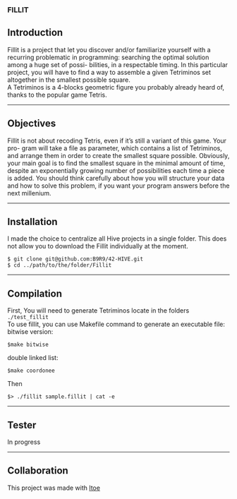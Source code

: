 ### FILLIT

## Introduction
Fillit is a project that let you discover and/or familiarize yourself with a recurring problematic in 
programming: searching the optimal solution among a huge set of possi- bilities, in a respectable timing.
In this particular project, you will have to find a way to assemble a given Tetriminos set altogether in the smallest
possible square.  
A Tetriminos is a 4-blocks geometric figure you probably already heard of, thanks to the popular game Tetris.
***
## Objectives
Fillit is not about recoding Tetris, even if it’s still a variant of this game.
Your pro- gram will take a file as parameter, which contains a list of Tetriminos, and arrange them in order to create
the smallest square possible. Obviously, your main goal is to find the smallest square in the minimal amount of time,
despite an exponentially growing number of possibilities each time a piece is added. You should think carefully about
how you will structure your data and how to solve this problem, if you want your program answers before the next millenium.
***
## Installation
I made the choice to centralize all Hive projects in a single folder.
This does not allow you to download the Fillit individually at the moment.
```
$ git clone git@github.com:B9R9/42-HIVE.git
$ cd ../path/to/the/folder/Fillit
```
***
## Compilation
First, You will need to generate Tetriminos locate in the folders `./test_fillit`  
To use fillit, you can use Makefile command to generate an executable file:  
bitwise version:
```
$make bitwise
```
double linked list:
```
$make coordonee
```
Then
```
$> ./fillit sample.fillit | cat -e
```
***
## Tester
In progress
***
## Collaboration
This project was made with [Itoe](https://github.com/itkimura)
